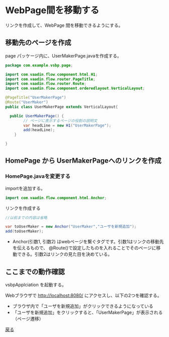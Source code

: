 # WebPage間を移動する

リンクを作成して、WebPage 間を移動できるようにする。


## 移動先のページを作成
page パッケージ内に、UserMakerPage.javaを作成する。

```java
package com.example.vsbp.page;

import com.vaadin.flow.component.html.H1;
import com.vaadin.flow.router.PageTitle;
import com.vaadin.flow.router.Route;
import com.vaadin.flow.component.orderedlayout.VerticalLayout;

@PageTitle("UserMakerPage")
@Route("UserMaker")
public class UserMakerPage extends VerticalLayout{

  public UserMakerPage() {
        // ページに表示するページの役割の説明文
        var headLine = new H1("UserMakerPage");
        add(headLine);
    }

}
```


## HomePage から UserMakerPageへのリンクを作成

### HomePage.javaを変更する
importを追加する。

```java
import com.vaadin.flow.component.html.Anchor;
```

リンクを作成する
```java
//以前までの内容は省略

var toUserMaker = new Anchor("UserMaker","ユーザを新規追加");
add(toUserMaker);
```

- Anchor(引数1, 引数2) はwebページを繋ぐタグです。引数1はリンクの移動先を伝えるもので、  @Route()で設定したものを入れることでそのページに移動できる。引数2はリンクの見た目を決めている。


## ここまでの動作確認

vsbpApplciation を起動する。

Webブラウザで [http://localhost:8080/](http://localhost:8080/) にアクセスし、以下の2つを確認する。

- ブラウザ内で「ユーザを新規追加」がクリックできるようになっている
- 「ユーザを新規追加」をクリックすると、「UserMakerPage」が表示される（ページ遷移）

[戻る](..)

